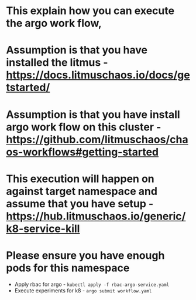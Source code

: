 # This explain how you can execute the argo work flow, 
# Assumption is that you have installed the litmus - https://docs.litmuschaos.io/docs/getstarted/ 
# Assumption is that you have install argo work flow on this cluster - https://github.com/litmuschaos/chaos-workflows#getting-started 
# This execution will happen on against target namespace and assume that you have setup - https://hub.litmuschaos.io/generic/k8-service-kill
# Please ensure you have enough pods for this namespace
* Apply rbac for argo - `kubectl apply -f rbac-argo-service.yaml`
* Execute experiments for k8 - `argo submit workflow.yaml`



